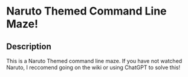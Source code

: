 # Naruto Themed Command Line Maze!

## Description
This is a Naruto Themed command line maze. If you have not watched Naruto, I reccomend going on the wiki or using ChatGPT to solve this!